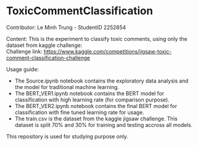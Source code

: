 # ToxicCommentClassification
Contributor:
Le Minh Trung - StudentID 2252854

Content:
This is the experiment to classify toxic comments, using only the dataset from kaggle challenge:  
Challenge link: https://www.kaggle.com/competitions/jigsaw-toxic-comment-classification-challenge  

Usage guide:
- The Source.ipynb notebook contains the exploratory data analysis and the model for traditional machine learning.
- The BERT_VER1.ipynb notebook contains the BERT model for classification with high learning rate (for comparison purpose).
- The BERT_VER2.ipynb notebook contains the final BERT model for classification with fine tuned learning rate for usage.
- The train.csv is the dataset from the kaggle jigsaw challenge. This dataset is split 70% and 30% for training and testing accross all models.

This repository is used for studying purpose only.
